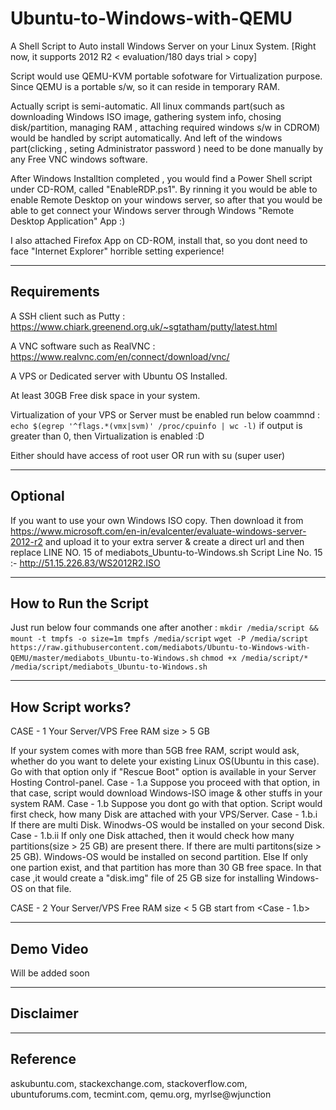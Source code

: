 # Ubuntu-to-Windows-with-QEMU

A Shell Script to Auto install Windows Server on your Linux System. [Right now, it supports 2012 R2 < evaluation/180 days trial > copy]

Script would use QEMU-KVM portable sofotware for Virtualization purpose.
Since QEMU is a portable s/w, so it can reside in temporary RAM.

Actually script is semi-automatic.
All linux commands part(such as downloading Windows ISO image, gathering system info, chosing disk/partition, managing RAM , attaching required windows s/w in CDROM) would be handled by script automatically.
And left of the windows part(clicking , seting Administrator password ) need to be done manually by any Free VNC windows software.

After Windows Installtion completed , you would find a Power Shell script under CD-ROM, called "EnableRDP.ps1".
By rinning it you would be able to enable Remote Desktop on your windows server, so after that you would be able to get connect your Windows server through Windows "Remote Desktop Application" App :)

I also attached Firefox App on CD-ROM, install that, so you dont need to face "Internet Explorer" horrible setting experience!

---

## Requirements
A SSH client such as Putty : https://www.chiark.greenend.org.uk/~sgtatham/putty/latest.html

A VNC software such as RealVNC : https://www.realvnc.com/en/connect/download/vnc/

A VPS or Dedicated server with Ubuntu OS Installed.

At least 30GB Free disk space in your system.

Virtualization of your VPS or Server must be enabled
run below coammnd :
`echo $(egrep '^flags.*(vmx|svm)' /proc/cpuinfo | wc -l)`
if output is greater than 0, then Virtualization is enabled :D

Either should have access of root user OR run with su (super user) 

---

## Optional

If you want to use your own Windows ISO copy.
Then download it from https://www.microsoft.com/en-in/evalcenter/evaluate-windows-server-2012-r2 and upload it to your extra server & create a direct url and then replace LINE NO. 15 of mediabots_Ubuntu-to-Windows.sh
Script Line No. 15 :-
http://51.15.226.83/WS2012R2.ISO


---

## How to Run the Script

Just run below four commands one after another :
`mkdir /media/script && mount -t tmpfs -o size=1m tmpfs /media/script`
`wget -P /media/script https://raw.githubusercontent.com/mediabots/Ubuntu-to-Windows-with-QEMU/master/mediabots_Ubuntu-to-Windows.sh`
`chmod +x /media/script/*`
`/media/script/mediabots_Ubuntu-to-Windows.sh`

---

## How Script works?

CASE - 1
Your Server/VPS Free RAM size > 5 GB

If your system comes with more than 5GB free RAM, script would ask, whether do you want to delete your existing Linux OS(Ubuntu in this case).
Go with that option only if "Rescue Boot" option is available in your Server Hosting Control-panel.
  Case - 1.a
  Suppose you proceed with that option, in that case, script would download Windows-ISO image & other stuffs in your system RAM.
  Case - 1.b
  Suppose you dont go with that option.
  Script would first check, how many Disk are attached with your VPS/Server.
    Case - 1.b.i  
    If there are multi Disk.
    Winodws-OS would be installed on your second Disk.
    Case - 1.b.ii
    If only one Disk attached, then it would check how many partitions(size > 25 GB) are present there.
    If there are multi partitons(size > 25 GB). Windows-OS would be installed on second partition.
    Else
    If only one partion exist, and that partition has more than 30 GB free space. In that case ,it would create a "disk.img" file of 25 GB size for installing Windows-OS on that file.


CASE - 2
Your Server/VPS Free RAM size < 5 GB
  start from <Case - 1.b>




---

## Demo Video

Will be added soon

---

## Disclaimer

---

## Reference

askubuntu.com, stackexchange.com, stackoverflow.com, ubuntuforums.com, tecmint.com, qemu.org, myrlse@wjunction 

